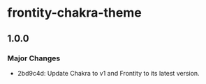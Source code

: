 # frontity-chakra-theme

## 1.0.0
### Major Changes

- 2bd9c4d: Update Chakra to v1 and Frontity to its latest version.
